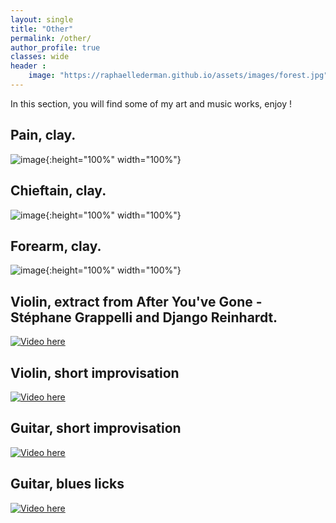 ```yaml
---
layout: single
title: "Other"
permalink: /other/
author_profile: true
classes: wide
header :
    image: "https://raphaellederman.github.io/assets/images/forest.jpg"
---
```


In this section, you will find some of my art and music works, enjoy !

## Pain, clay.

![image](https://raphaellederman.github.io/assets/images/pain.jpg){:height="100%" width="100%"}

## Chieftain, clay.

![image](https://raphaellederman.github.io/assets/images/chieftain.jpg){:height="100%" width="100%"}

## Forearm, clay.

![image](https://raphaellederman.github.io/assets/images/forearm.png){:height="100%" width="100%"}

## Violin, extract from After You've Gone - Stéphane Grappelli and Django Reinhardt.

[![Video here](https://img.youtube.com/vi/je1ovhMqLWk/0.jpg)](https://www.youtube.com/watch?v=je1ovhMqLWk)

## Violin, short improvisation

[![Video here](https://img.youtube.com/vi/otZxjjEDtQk/0.jpg)](https://www.youtube.com/watch?v=otZxjjEDtQk)

## Guitar, short improvisation

[![Video here](https://img.youtube.com/vi/zq182IQkj3U/0.jpg)](https://www.youtube.com/watch?v=zq182IQkj3U)

## Guitar, blues licks

[![Video here](https://img.youtube.com/vi/mKKxnN7N718/0.jpg)](https://www.youtube.com/watch?v=mKKxnN7N718)
